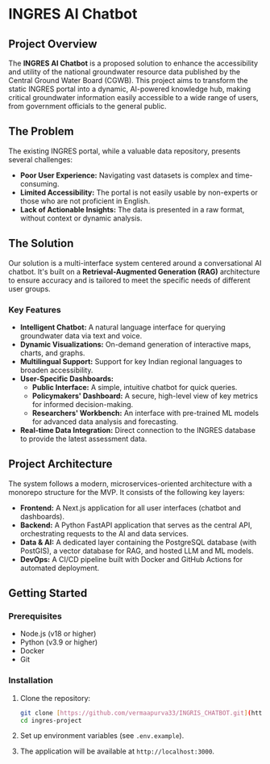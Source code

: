 # INGRES AI Chatbot

## Project Overview

The **INGRES AI Chatbot** is a proposed solution to enhance the accessibility and utility of the national groundwater resource data published by the Central Ground Water Board (CGWB). This project aims to transform the static INGRES portal into a dynamic, AI-powered knowledge hub, making critical groundwater information easily accessible to a wide range of users, from government officials to the general public.

## The Problem

The existing INGRES portal, while a valuable data repository, presents several challenges:
- **Poor User Experience:** Navigating vast datasets is complex and time-consuming.
- **Limited Accessibility:** The portal is not easily usable by non-experts or those who are not proficient in English.
- **Lack of Actionable Insights:** The data is presented in a raw format, without context or dynamic analysis.

## The Solution

Our solution is a multi-interface system centered around a conversational AI chatbot. It's built on a **Retrieval-Augmented Generation (RAG)** architecture to ensure accuracy and is tailored to meet the specific needs of different user groups.

### Key Features
- **Intelligent Chatbot:** A natural language interface for querying groundwater data via text and voice.
- **Dynamic Visualizations:** On-demand generation of interactive maps, charts, and graphs.
- **Multilingual Support:** Support for key Indian regional languages to broaden accessibility.
- **User-Specific Dashboards:**
  - **Public Interface:** A simple, intuitive chatbot for quick queries.
  - **Policymakers' Dashboard:** A secure, high-level view of key metrics for informed decision-making.
  - **Researchers' Workbench:** An interface with pre-trained ML models for advanced data analysis and forecasting.
- **Real-time Data Integration:** Direct connection to the INGRES database to provide the latest assessment data.

## Project Architecture

The system follows a modern, microservices-oriented architecture with a monorepo structure for the MVP. It consists of the following key layers:
- **Frontend:** A Next.js application for all user interfaces (chatbot and dashboards).
- **Backend:** A Python FastAPI application that serves as the central API, orchestrating requests to the AI and data services.
- **Data & AI:** A dedicated layer containing the PostgreSQL database (with PostGIS), a vector database for RAG, and hosted LLM and ML models.
- **DevOps:** A CI/CD pipeline built with Docker and GitHub Actions for automated deployment.

## Getting Started

### Prerequisites
- Node.js (v18 or higher)
- Python (v3.9 or higher)
- Docker
- Git

### Installation
1.  Clone the repository:
    ```bash
    git clone [https://github.com/vermaapurva33/INGRIS_CHATBOT.git](https://github.com/vermaapurva33/INGRIS_CHATBOT.git)
    cd ingres-project
    ```
2.  Set up environment variables (see `.env.example`).

3.  The application will be available at `http://localhost:3000`.
